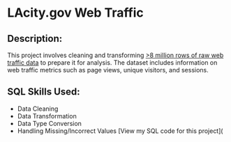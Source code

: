 #  LAcity.gov Web Traffic
## Description: 
This project involves cleaning and transforming [>8 million rows of raw web traffic data](https://www.kaggle.com/datasets/cityofLA/lacity.org-website-traffic/data) to prepare it for analysis. The dataset includes information on web traffic metrics such as page views, unique visitors, and sessions.
## SQL Skills Used:
- Data Cleaning
- Data Transformation
- Data Type Conversion
- Handling Missing/Incorrect Values
[View my SQL code for this project](

